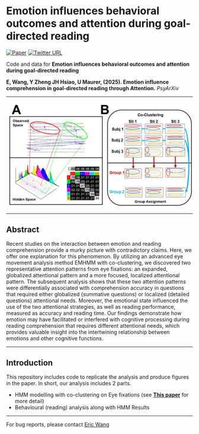 # Emotion influences behavioral outcomes and attention during goal-directed reading

[![Paper](https://img.shields.io/badge/Paper-preprint-blue)](https://x.com/ericwan53761434)
[![Twitter URL](https://img.shields.io/twitter/url?label=Eric&style=social&url=https%3A%2F%2Ftwitter.com%2FANDlab3)
](https://x.com/ericwan53761434)


Code and data for **Emotion influences behavioral outcomes and attention during goal-directed reading** 

**E, Wang, Y Zheng JH Hsiao, U Maurer, (2025). Emotion influence comprehension in goal-directed reading through Attention.** *PsyArXiv* <br/>

___

<img src="Cover_img.JPG"/><br/>
___
## **Abstract**
Recent studies on the interaction between emotion and reading comprehension provide a murky picture with contradictory claims. Here, we offer one explanation for this phenomenon. By utilizing an advanced eye movement analysis method EMHMM with co-clustering, we discovered two representative attention patterns from eye fixations: an expanded, globalized attentional pattern and a more focused, localized attentional pattern. The subsequent analysis shows that these two attention patterns were differentially associated with comprehension accuracy in questions that required either globalized (summative questions) or localized (detailed questions) attentional needs. Moreover, the emotional state influenced the use of the two attentional strategies, as well as reading performance, measured as accuracy and reading time. Our findings demonstrate how emotion may have facilitated or interfered with cognitive processing during reading comprehension that requires different attentional needs, which provides valuable insight into the intertwining relationship between emotions and other cognitive functions.

___
## **Introduction**
This repository includes code to replicate the analysis and produce figures in the paper. In short, our analysis includes 2 parts.

* HMM modelling with co-clustering on Eye fixations (see [**This paper**](https://link.springer.com/article/10.3758/s13428-021-01541-5) for more detail)
* Behavioural (reading) analysis along with HMM Results

___

For bug reports, please contact [Eric Wang](mailto:eric.wang2004nz@link.cuhk.edu.hk)
